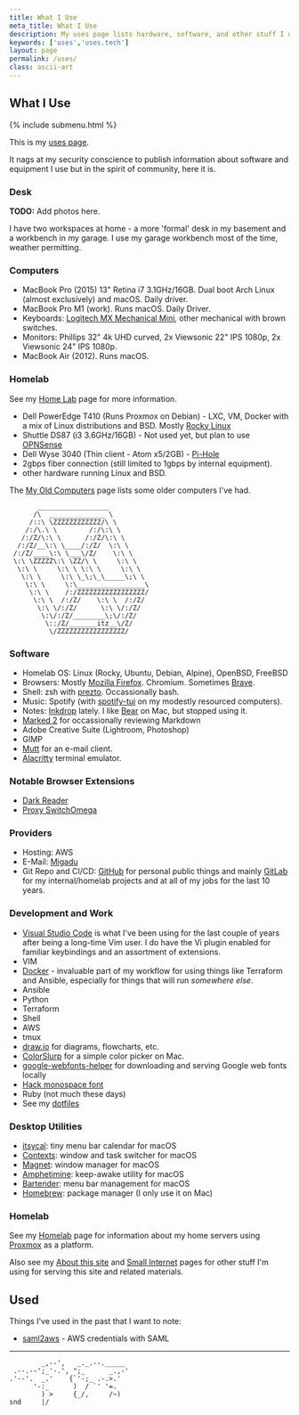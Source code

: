 ```yaml
---
title: What I Use
meta_title: What I Use
description: My uses page lists hardware, software, and other stuff I use
keywords: ['uses','uses.tech']
layout: page
permalink: /uses/
class: ascii-art
---
```

## What I Use

{% include submenu.html %}

This is my [uses page](https://uses.tech/).

It nags at my security conscience to publish information about software and
equipment I use but in the spirit of community, here it is.

### Desk

__TODO:__ Add photos here.

I have two workspaces at home - a more 'formal' desk in my basement and a workbench in my garage. I use my garage workbench most of the
time, weather permitting.

### Computers

* MacBook Pro (2015) 13" Retina i7 3.1GHz/16GB. Dual boot Arch Linux (almost exclusively) and macOS. Daily driver.
* MacBook Pro M1 (work). Runs macOS. Daily Driver.
* Keyboards: [Logitech MX Mechanical Mini](https://www.logitech.com/en-us/products/keyboards/mx-mechanical.html), other mechanical with
  brown switches.
* Monitors: Phillips 32" 4k UHD curved, 2x Viewsonic 22" IPS 1080p, 2x Viewsonic 24" IPS 1080p.
* MacBook Air (2012). Runs macOS.

### Homelab

See my [Home Lab](/homelab) page for more information.

* Dell PowerEdge T410 (Runs Proxmox on Debian) - LXC, VM, Docker with a mix of Linux distributions and BSD. Mostly [Rocky
  Linux](https://rockylinux.org/)
* Shuttle DS87 (i3 3.6GHz/16GB) - Not used yet, but plan to use [OPNSense](https://opnsense.org/)
* Dell Wyse 3040 (Thin client - Atom x5/2GB) - [Pi-Hole](https://pi-hole.net/)
* 2gbps fiber connection (still limited to 1gbps by internal equipment).
* other hardware running Linux and BSD.

The [My Old Computers](/old-computers.html) page lists some older computers I've had.

```ascii-art-right
       __________________
      /\  ______________ \
     /::\ \ZZZZZZZZZZZZ/\ \
    /:/\.\ \        /:/\:\ \
   /:/Z/\:\ \      /:/Z/\:\ \
  /:/Z/__\:\ \____/:/Z/  \:\ \
 /:/Z/____\:\ \___\/Z/    \:\ \
 \:\ \ZZZZZ\:\ \ZZ/\ \     \:\ \
  \:\ \     \:\ \ \:\ \     \:\ \
   \:\ \     \:\ \_\;\_\_____\;\ \
    \:\ \     \:\_________________\
     \:\ \    /:/ZZZZZZZZZZZZZZZZZ/
      \:\ \  /:/Z/    \:\ \  /:/Z/
       \:\ \/:/Z/      \:\ \/:/Z/
        \:\/:/Z/________\;\/:/Z/
         \::/Z/_______itz__\/Z/
          \/ZZZZZZZZZZZZZZZZZ/
```

### Software

* Homelab OS: Linux (Rocky, Ubuntu, Debian, Alpine), OpenBSD, FreeBSD
* Browsers: Mostly [Mozilla Firefox](https://www.mozilla.org/en-US/firefox/new/). Chromium. Sometimes [Brave](https://brave.com).
* Shell: zsh with [prezto](https://github.com/sorin-ionescu/prezto). Occassionally bash.
* Music: Spotify (with [spotify-tui](https://github.com/Rigellute/spotify-tui) on my modestly resourced computers).
* Notes: [Inkdrop](https://www.inkdrop.app/) lately.
  I like [Bear](https://bear.app/) on Mac, but stopped using it. 
* [Marked 2](https://marked2app.com/) for occassionally reviewing Markdown
* Adobe Creative Suite (Lightroom, Photoshop)
* GIMP
* [Mutt](http://www.mutt.org/) for an e-mail client.
* [Alacritty](https://alacritty.org/) terminal emulator.

### Notable Browser Extensions

* [Dark Reader](https://darkreader.org/)
* [Proxy SwitchOmega](https://github.com/FelisCatus/SwitchyOmega)

### Providers

* Hosting: AWS
* E-Mail: [Migadu](https://www.migadu.com/)
* Git Repo and CI/CD: [GitHub](https://github.com/joshbeard/) for personal
  public things and mainly [GitLab](https://about.gitlab.com/) for my internal/homelab projects and at all of my jobs for the last 10 years.

### Development and Work

* [Visual Studio Code](https://code.visualstudio.com/) is what I've been using for the last couple of years after being a long-time Vim
  user. I do have the Vi plugin enabled for familiar keybindings and an assortment of extensions.
* VIM
* [Docker](https://docker.io) - invaluable part of my workflow for using things like Terraform and Ansible, especially for things that will run _somewhere else_.
* Ansible
* Python
* Terraform
* Shell
* AWS
* tmux
* [draw.io](https://draw.io/) for diagrams, flowcharts, etc.
* [ColorSlurp](https://colorslurp.com/) for a simple color picker on Mac.
* [google-webfonts-helper](https://colorslurp.com/) for downloading and serving Google web fonts locally
* [Hack monospace font](https://sourcefoundry.org/hack/)
* Ruby (not much these days)
* See my [dotfiles](https://github.com/joshbeard/dotfiles)

### Desktop Utilities

* [itsycal](https://www.mowglii.com/itsycal/): tiny menu bar calendar for macOS
* [Contexts](https://contexts.co/): window and task switcher for macOS
* [Magnet](https://magnet.crowdcafe.com/): window manager for macOS
* [Amphetimine](https://apps.apple.com/us/app/amphetamine/id937984704?mt=12): keep-awake utility for macOS
* [Bartender](https://www.macbartender.com/): menu bar management for macOS
* [Homebrew](https://brew.sh/): package manager (I only use it on Mac)

### Homelab

See my [Homelab](/homelab/) page for information about my home servers using
[Proxmox](https://www.proxmox.com/) as a platform.

Also see my [About this site](/site) and [Small Internet](/site/small.html) pages for other stuff I'm using for serving this site and
related materials.

## Used

Things I've used in the past that I want to note:

* [saml2aws](https://github.com/Versent/saml2aws) - AWS credentials with SAML

---

```ascii-art
        _,--',   _._.--._____
 .--.--';_'-.', ";_      _.,-'
.'--'.  _.'    {`'-;_ .-.>.'
      '-:_      )  / `' '=.
        ) >     {_/,     /~)
snd     |/
```

